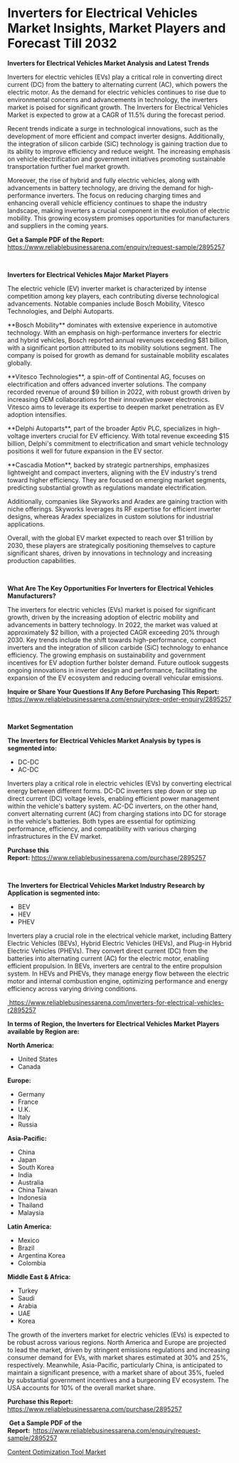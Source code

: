 <p><h1>Inverters for Electrical Vehicles Market Insights, Market Players and Forecast Till 2032</h1></p><p><strong>Inverters for Electrical Vehicles Market Analysis and Latest Trends</strong></p>
<p><p>Inverters for electric vehicles (EVs) play a critical role in converting direct current (DC) from the battery to alternating current (AC), which powers the electric motor. As the demand for electric vehicles continues to rise due to environmental concerns and advancements in technology, the inverters market is poised for significant growth. The Inverters for Electrical Vehicles Market is expected to grow at a CAGR of 11.5% during the forecast period.</p><p>Recent trends indicate a surge in technological innovations, such as the development of more efficient and compact inverter designs. Additionally, the integration of silicon carbide (SiC) technology is gaining traction due to its ability to improve efficiency and reduce weight. The increasing emphasis on vehicle electrification and government initiatives promoting sustainable transportation further fuel market growth. </p><p>Moreover, the rise of hybrid and fully electric vehicles, along with advancements in battery technology, are driving the demand for high-performance inverters. The focus on reducing charging times and enhancing overall vehicle efficiency continues to shape the industry landscape, making inverters a crucial component in the evolution of electric mobility. This growing ecosystem promises opportunities for manufacturers and suppliers in the coming years.</p></p>
<p><strong>Get a Sample PDF of the Report:&nbsp;</strong> <a href="https://www.reliablebusinessarena.com/enquiry/request-sample/2895257?utm_campaign=2887&utm_medium=2&utm_source=Github&utm_content=ia&utm_term=15032025&utm_id=inverters-for-electrical-vehicles">https://www.reliablebusinessarena.com/enquiry/request-sample/2895257</a></p>
<p>&nbsp;</p>
<p><strong>Inverters for Electrical Vehicles Major Market Players</strong></p>
<p><p>The electric vehicle (EV) inverter market is characterized by intense competition among key players, each contributing diverse technological advancements. Notable companies include Bosch Mobility, Vitesco Technologies, and Delphi Autoparts.</p><p>**Bosch Mobility** dominates with extensive experience in automotive technology. With an emphasis on high-performance inverters for electric and hybrid vehicles, Bosch reported annual revenues exceeding $81 billion, with a significant portion attributed to its mobility solutions segment. The company is poised for growth as demand for sustainable mobility escalates globally.</p><p>**Vitesco Technologies**, a spin-off of Continental AG, focuses on electrification and offers advanced inverter solutions. The company recorded revenue of around $9 billion in 2022, with robust growth driven by increasing OEM collaborations for their innovative power electronics. Vitesco aims to leverage its expertise to deepen market penetration as EV adoption intensifies.</p><p>**Delphi Autoparts**, part of the broader Aptiv PLC, specializes in high-voltage inverters crucial for EV efficiency. With total revenue exceeding $15 billion, Delphi's commitment to electrification and smart vehicle technology positions it well for future expansion in the EV sector.</p><p>**Cascadia Motion**, backed by strategic partnerships, emphasizes lightweight and compact inverters, aligning with the EV industry's trend toward higher efficiency. They are focused on emerging market segments, predicting substantial growth as regulations mandate electrification.</p><p>Additionally, companies like Skyworks and Aradex are gaining traction with niche offerings. Skyworks leverages its RF expertise for efficient inverter designs, whereas Aradex specializes in custom solutions for industrial applications. </p><p>Overall, with the global EV market expected to reach over $1 trillion by 2030, these players are strategically positioning themselves to capture significant shares, driven by innovations in technology and increasing production capabilities.</p></p>
<p>&nbsp;</p>
<p><strong>What Are The Key Opportunities For Inverters for Electrical Vehicles Manufacturers?</strong></p>
<p><p>The inverters for electric vehicles (EVs) market is poised for significant growth, driven by the increasing adoption of electric mobility and advancements in battery technology. In 2022, the market was valued at approximately $2 billion, with a projected CAGR exceeding 20% through 2030. Key trends include the shift towards high-performance, compact inverters and the integration of silicon carbide (SiC) technology to enhance efficiency. The growing emphasis on sustainability and government incentives for EV adoption further bolster demand. Future outlook suggests ongoing innovations in inverter design and performance, facilitating the expansion of the EV ecosystem and reducing overall vehicular emissions.</p></p>
<p><strong>Inquire or Share Your Questions If Any Before Purchasing This Report:</strong> <a href="https://www.reliablebusinessarena.com/enquiry/pre-order-enquiry/2895257?utm_campaign=2887&utm_medium=2&utm_source=Github&utm_content=ia&utm_term=15032025&utm_id=inverters-for-electrical-vehicles">https://www.reliablebusinessarena.com/enquiry/pre-order-enquiry/2895257</a></p>
<p>&nbsp;</p>
<p><strong>Market Segmentation</strong></p>
<p><strong>The Inverters for Electrical Vehicles Market Analysis by types is segmented into:</strong></p>
<p><ul><li>DC-DC</li><li>AC-DC</li></ul></p>
<p><p>Inverters play a critical role in electric vehicles (EVs) by converting electrical energy between different forms. DC-DC inverters step down or step up direct current (DC) voltage levels, enabling efficient power management within the vehicle's battery system. AC-DC inverters, on the other hand, convert alternating current (AC) from charging stations into DC for storage in the vehicle's batteries. Both types are essential for optimizing performance, efficiency, and compatibility with various charging infrastructures in the EV market.</p></p>
<p><strong>Purchase this Report:&nbsp;</strong><a href="https://www.reliablebusinessarena.com/purchase/2895257?utm_campaign=2887&utm_medium=2&utm_source=Github&utm_content=ia&utm_term=15032025&utm_id=inverters-for-electrical-vehicles">https://www.reliablebusinessarena.com/purchase/2895257</a></p>
<p>&nbsp;</p>
<p><strong>The Inverters for Electrical Vehicles Market Industry Research by Application is segmented into:</strong></p>
<p><ul><li>BEV</li><li>HEV</li><li>PHEV</li></ul></p>
<p><p>Inverters play a crucial role in the electrical vehicle market, including Battery Electric Vehicles (BEVs), Hybrid Electric Vehicles (HEVs), and Plug-in Hybrid Electric Vehicles (PHEVs). They convert direct current (DC) from the batteries into alternating current (AC) for the electric motor, enabling efficient propulsion. In BEVs, inverters are central to the entire propulsion system. In HEVs and PHEVs, they manage energy flow between the electric motor and internal combustion engine, optimizing performance and energy efficiency across varying driving conditions.</p></p>
<p><a href="https://www.reliablebusinessarena.com/inverters-for-electrical-vehicles-r2895257?utm_campaign=2887&utm_medium=2&utm_source=Github&utm_content=ia&utm_term=15032025&utm_id=inverters-for-electrical-vehicles">&nbsp;https://www.reliablebusinessarena.com/inverters-for-electrical-vehicles-r2895257</a></p>
<p><strong>In terms of Region, the Inverters for Electrical Vehicles Market Players available by Region are:</strong></p>
<p>
    <p> <strong> North America: </strong>
        <ul>
            <li>United States</li>
            <li>Canada</li>
        </ul>
        </p> 
    <p> <strong> Europe: </strong>
        <ul>
            <li>Germany</li>
            <li>France</li>
            <li>U.K.</li>
            <li>Italy</li>
            <li>Russia</li>
        </ul>
        </p> 
    <p> <strong> Asia-Pacific: </strong>
        <ul>
            <li>China</li>
            <li>Japan</li>
            <li>South Korea</li>
            <li>India</li>
            <li>Australia</li>
            <li>China Taiwan</li>
            <li>Indonesia</li>
            <li>Thailand</li>
            <li>Malaysia</li>
        </ul>
        </p> 
    <p> <strong> Latin America: </strong>
        <ul>
            <li>Mexico</li>
            <li>Brazil</li>
            <li>Argentina Korea</li>
            <li>Colombia</li>
        </ul>
        </p> 
    <p> <strong> Middle East & Africa: </strong>
        <ul>
            <li>Turkey</li>
            <li>Saudi</li>
            <li>Arabia</li>
            <li>UAE</li>
            <li>Korea</li>
        </ul>
    </p>
    </p>
<p><p>The growth of the inverters market for electric vehicles (EVs) is expected to be robust across various regions. North America and Europe are projected to lead the market, driven by stringent emissions regulations and increasing consumer demand for EVs, with market shares estimated at 30% and 25%, respectively. Meanwhile, Asia-Pacific, particularly China, is anticipated to maintain a significant presence, with a market share of about 35%, fueled by substantial government incentives and a burgeoning EV ecosystem. The USA accounts for 10% of the overall market share.</p></p>
<p><strong>Purchase this Report: </strong><a href="https://www.reliablebusinessarena.com/purchase/2895257?utm_campaign=2887&utm_medium=2&utm_source=Github&utm_content=ia&utm_term=15032025&utm_id=inverters-for-electrical-vehicles">https://www.reliablebusinessarena.com/purchase/2895257</a></p>
<p>&nbsp;<strong>Get a Sample PDF of the Report:&nbsp;&nbsp;</strong><a href="https://www.reliablebusinessarena.com/enquiry/request-sample/2895257?utm_campaign=2887&utm_medium=2&utm_source=Github&utm_content=ia&utm_term=15032025&utm_id=inverters-for-electrical-vehicles">https://www.reliablebusinessarena.com/enquiry/request-sample/2895257</a></p>
<p><strong></strong></p>
<p><p><a href="https://github.com/ziogaskangui96/Market-Research-Report-List-1/blob/main/content-optimization-tool-market.md?utm_campaign=2887&utm_medium=2&utm_source=Github&utm_content=ia&utm_term=15032025&utm_id=inverters-for-electrical-vehicles">Content Optimization Tool Market</a></p></p>